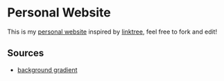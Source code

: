# Personal Website

This is my [personal website](https://williamglazer.github.io/website/) inspired by [linktree](https://linktr.ee/), feel free to fork and edit!

## Sources

- [background gradient](https://codepen.io/P1N2O/pen/pyBNzX)